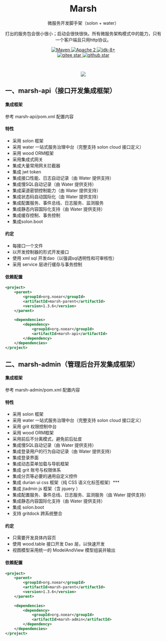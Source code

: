 <h1 align="center" style="text-align:center;">
  Marsh
</h1>

<p align="center">
微服务开发脚手架（solon + water）
</p>

<p align="center">
打出的服务包会很小很小；启动会很快很快。所有微服务架构模式中的能力，只有一个客户端且只用http协议。
</p>

<p align="center">

<a target="_blank" href="https://search.maven.org/search?q=org.noear%20marsh">
    <img src="https://img.shields.io/maven-central/v/org.noear/marsh.base.svg?label=Maven%20Central" alt="Maven" />
</a>
<a target="_blank" href="https://license.coscl.org.cn/Apache2/">
    <img src="https://img.shields.io/:license-Apache2-blue.svg" alt="Apache 2" />
</a>
<a target="_blank" href="https://www.oracle.com/java/technologies/javase/javase-jdk8-downloads.html">
    <img src="https://img.shields.io/badge/JDK-8+-green.svg" alt="jdk-8+" />
</a>
<br />
<a target="_blank" href='https://gitee.com/noear/marsh/stargazers'>
    <img src='https://gitee.com/noear/marsh/badge/star.svg' alt='gitee star'/>
</a>
<a target="_blank" href='https://github.com/noear/marsh/stargazers'>
    <img src="https://img.shields.io/github/stars/noear/marsh.svg?logo=github" alt="github star"/>
</a>
</p>
<br/>
<p align="center">
	<a href="https://jq.qq.com/?_wv=1027&k=6hGHvT1l">
	<img src="https://img.shields.io/badge/QQ交流群-1410383-orange"/></a>
</p>


## 一、marsh-api（接口开发集成框架）

#### 集成框架

参考 marsh-api/pom.xml 配置内容

#### 特性

* 采用 solon 框架
* 采用 water 一站式服务治理中台（完整支持 solon cloud 接口定义）
* 采用 wood ORM框架
* 采用集成式网关
* 集成大量常用网关拦截器
* 集成 jwt token
* 集成接口性能、日志自动记录（由 Water 提供支持）
* 集成慢SQL自动记录（由 Water 提供支持）
* 集成渠道密钥控制能力（由 Water 提供支持）
* 集成状态码自动国际化（由 Water 提供支持）
* 集成配置服务、事件总线、日志服务、监测服务
* 集成静态内容国际化支持（由 Water 提供支持）
* 集成缓存控制、事务控制
* 集成solon.boot

#### 约定

* 每接口一个文件
* 以开发控制器的形式开发接口
* 使用 xml sql 开发dao（以强调sql透明性和可审核性）
* 采用 service 层进行缓存与事务控制

#### 依赖配置

```xml
<project>
    <parent>
        <groupId>org.noear</groupId>
        <artifactId>marsh-parent</artifactId>
        <version>1.3.6</version>
    </parent>
    
    <dependencies>
        <dependency>
            <groupId>org.noear</groupId>
            <artifactId>marsh-api</artifactId>
        </dependency>
    </dependencies>
</project>
```


## 二、marsh-admin（管理后台开发集成框架）

#### 集成框架

参考 marsh-admin/pom.xml 配置内容

#### 特性

* 采用 solon 框架
* 采用 water 一站式服务治理中台（完整支持 solon cloud 接口定义）
* 采用 grit 权限控制中台
* 采用 wood ORM框架
* 采用前后不分离模式，避免前后扯皮
* 集成慢SQL自动记录（由 Water 提供支持）
* 集成登录用户的行为自动记录（由 Water 提供支持）
* 集成登录界面
* 集成动态菜单加载与导航框架
* 集成 grit 账号与权限体系
* 集成分页等必要的通用自定义控件
* 集成 durian ui css 框架（纯 CSS 语义化标签框架）***
* 集成 jtadmin js 框架（含 jquery ）
* 集成配置服务、事件总线、日志服务、监测服务（由 Water 提供支持）
* 集成静态内容国际化支持（由 Water 提供支持）
* 集成 solon.boot
* 支持 gritdock 跨系统整合

#### 约定

* 只需要开发具体内容页
* 使用 wood.table 接口开发 Dao 层，以快速开发
* 视图模型采用统一的 ModelAndView 模型组装并输出

#### 依赖配置

```xml
<project>
    <parent>
        <groupId>org.noear</groupId>
        <artifactId>marsh-parent</artifactId>
        <version>1.3.6</version>
    </parent>
    
    <dependencies>
        <dependency>
            <groupId>org.noear</groupId>
            <artifactId>marsh-admin</artifactId>
        </dependency>
    </dependencies>
</project>
```
